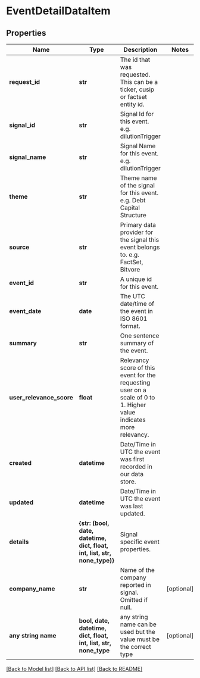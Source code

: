 # EventDetailDataItem


## Properties
Name | Type | Description | Notes
------------ | ------------- | ------------- | -------------
**request_id** | **str** | The id that was requested. This can be a ticker, cusip or factset entity id. | 
**signal_id** | **str** | Signal Id for this event. e.g. dilutionTrigger | 
**signal_name** | **str** | Signal Name for this event. e.g. dilutionTrigger | 
**theme** | **str** | Theme name of the signal for this event. e.g. Debt Capital Structure | 
**source** | **str** | Primary data provider for the signal this event belongs to. e.g. FactSet, Bitvore | 
**event_id** | **str** | A unique id for this event. | 
**event_date** | **date** | The UTC date/time of the event in ISO 8601 format. | 
**summary** | **str** | One sentence summary of the event. | 
**user_relevance_score** | **float** | Relevancy score of this event for the requesting user on a scale of 0 to 1. Higher value indicates more relevancy. | 
**created** | **datetime** | Date/Time in UTC the event was first recorded in our data store. | 
**updated** | **datetime** | Date/Time in UTC the event was last updated. | 
**details** | **{str: (bool, date, datetime, dict, float, int, list, str, none_type)}** | Signal specific event properties. | 
**company_name** | **str** | Name of the company reported in signal. Omitted if null. | [optional] 
**any string name** | **bool, date, datetime, dict, float, int, list, str, none_type** | any string name can be used but the value must be the correct type | [optional]

[[Back to Model list]](../README.md#documentation-for-models) [[Back to API list]](../README.md#documentation-for-api-endpoints) [[Back to README]](../README.md)


